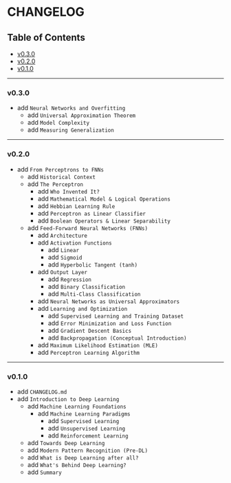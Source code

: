 <h1>CHANGELOG</h1>

<h2>Table of Contents</h2>

- [v0.3.0](#v030)
- [v0.2.0](#v020)
- [v0.1.0](#v010)

--------------------

### v0.3.0

- add `Neural Networks and Overfitting`
  - add `Universal Approximation Theorem`
  - add `Model Complexity`
  - add `Measuring Generalization`

--------------------

### v0.2.0

- add `From Perceptrons to FNNs`
  - add `Historical Context`
  - add `The Perceptron`
    - add `Who Invented It?`
    - add `Mathematical Model & Logical Operations`
    - add `Hebbian Learning Rule`
    - add `Perceptron as Linear Classifier`
    - add `Boolean Operators & Linear Separability`
  - add `Feed-Forward Neural Networks (FNNs)`
    - add `Architecture`
    - add `Activation Functions`
      - add `Linear`
      - add `Sigmoid`
      - add `Hyperbolic Tangent (tanh)`
    - add `Output Layer`
      - add `Regression`
      - add `Binary Classification`
      - add `Multi-Class Classification`
    - add `Neural Networks as Universal Approximators`
    - add `Learning and Optimization`
      - add `Supervised Learning and Training Dataset`
      - add `Error Minimization and Loss Function`
      - add `Gradient Descent Basics`
      - add `Backpropagation (Conceptual Introduction)`
    - add `Maximum Likelihood Estimation (MLE)`
    - add `Perceptron Learning Algorithm`

--------------------

### v0.1.0

- add `CHANGELOG.md`
- add `Introduction to Deep Learning`
  - add `Machine Learning Foundations`
    - add `Machine Learning Paradigms`
      - add `Supervised Learning`
      - add `Unsupervised Learning`
      - add `Reinforcement Learning`
  - add `Towards Deep Learning`
  - add `Modern Pattern Recognition (Pre-DL)`
  - add `What is Deep Learning after all?`
  - add `What's Behind Deep Learning?`
  - add `Summary`